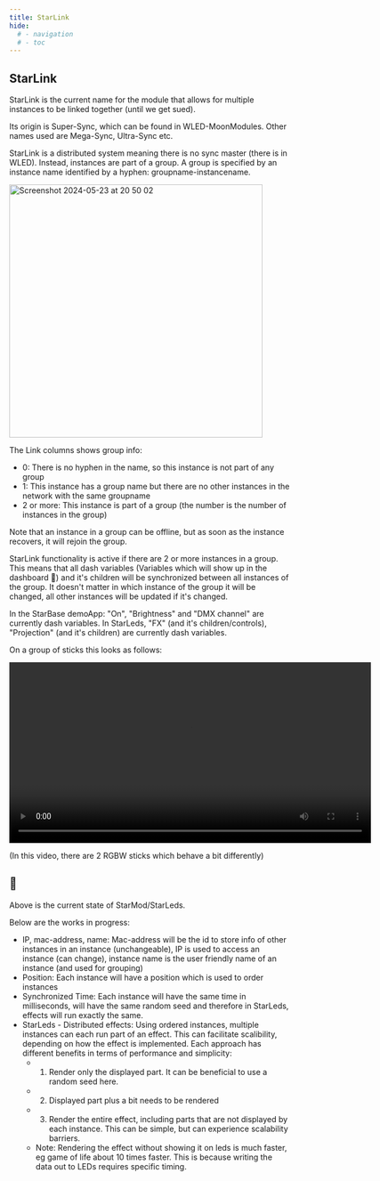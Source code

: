 ```yaml
---
title: StarLink
hide:
  # - navigation
  # - toc
---
```


## StarLink

StarLink is the current name for the module that allows for multiple instances to be linked together (until we get sued).

Its origin is Super-Sync, which can be found in WLED-MoonModules. Other names used are Mega-Sync, Ultra-Sync etc.

StarLink is a distributed system meaning there is no sync master (there is in WLED). Instead, instances are part of a group. A group is specified by an instance name identified by a hyphen: groupname-instancename.

<img width="455" alt="Screenshot 2024-05-23 at 20 50 02" src="https://github.com/ewowi/StarDocs/assets/138451817/e3dbd019-6193-4081-aad1-63f178d396ac">

The Link columns shows group info:

* 0: There is no hyphen in the name, so this instance is not part of any group
* 1: This instance has a group name but there are no other instances in the network with the same groupname
* 2 or more: This instance is part of a group (the number is the number of instances in the group)

Note that an instance in a group can be offline, but as soon as the instance recovers, it will rejoin the group.

StarLink functionality is active if there are 2 or more instances in a group. This means that all dash variables (Variables which will show up in the dashboard 🚧) and it's children will be synchronized between all instances of the group. It doesn't matter in which instance of the group it will be changed, all other instances will be updated if it's changed.

In the StarBase demoApp: "On", "Brightness" and "DMX channel" are currently dash variables. In StarLeds, "FX" (and it's children/controls), "Projection" (and it's children) are currently dash variables.

On a group of sticks this looks as follows:

<video width="650" autoplay><source src="https://github.com/ewowi/StarDocs/assets/138451817/36d8a25d-c3cb-40d1-953a-330e06db9983" type="video/mp4"></video>

(In this video, there are 2 RGBW sticks which behave a bit differently)

## 🚧

Above is the current state of StarMod/StarLeds.

Below are the works in progress:

* IP, mac-address, name: Mac-address will be the id to store info of other instances in an instance (unchangeable), IP is used to access an instance (can change), instance name is the user friendly name of an instance (and used for grouping)
* Position: Each instance will have a position which is used to order instances
* Synchronized Time: Each instance will have the same time in milliseconds, will have the same random seed and therefore in StarLeds, effects will run exactly the same.
* StarLeds - Distributed effects: Using ordered instances, multiple instances can each run part of an effect. This can facilitate scalibility, depending on how the effect is implemented. Each approach has different benefits in terms of performance and simplicity:
    * 1. Render only the displayed part. It can be beneficial to use a random seed here.
    * 2. Displayed part plus a bit needs to be rendered
    * 3. Render the entire effect, including parts that are not displayed by each instance. This can be simple, but can experience scalability barriers.
    * Note: Rendering the effect without showing it on leds is much faster, eg game of life about 10 times faster. This is because writing the data out to LEDs requires specific timing.
